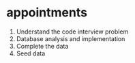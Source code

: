 # appointments

1. Understand the code interview problem 
2. Database analysis and implementation
3. Complete the data
4. Seed data